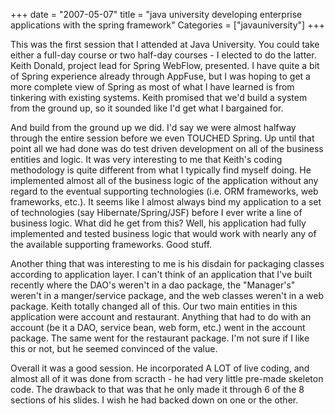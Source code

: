 +++
date = "2007-05-07"
title = "java university developing enterprise applications with the spring framework"
Categories = ["javauniversity"]
+++

This was the first session that I attended at Java University. You could take either a full-day course or two half-day courses - I elected to do the latter. Keith Donald, project lead for Spring WebFlow, presented. I have quite a bit of Spring experience already through AppFuse, but I was hoping to get a more complete view of Spring as most of what I have learned is from tinkering with existing systems. Keith promised that we'd build a system from the ground up, so it sounded like I'd get what I bargained for.  
  
And build from the ground up we did. I'd say we were almost halfway through the entire session before we even TOUCHED Spring. Up until that point all we had done was do test driven development on all of the business entities and logic. It was very interesting to me that Keith's coding methodology is quite different from what I typically find myself doing. He implemented almost all of the business logic of the application without any regard to the eventual supporting technologies (i.e. ORM frameworks, web frameworks, etc.). It seems like I almost always bind my application to a set of technologies (say Hibernate/Spring/JSF) before I ever write a line of business logic. What did he get from this? Well, his application had fully implemented and tested business logic that would work with nearly any of the available supporting frameworks. Good stuff.  
  
Another thing that was interesting to me is his disdain for packaging classes according to application layer. I can't think of an application that I've built recently where the DAO's weren't in a dao package, the "Manager's" weren't in a manger/service package, and the web classes weren't in a web package. Keith totally changed all of this. Our two main entities in this application were account and restaurant. Anything that had to do with an account (be it a DAO, service bean, web form, etc.) went in the account package. The same went for the restaurant package. I'm not sure if I like this or not, but he seemed convinced of the value.  
  
Overall it was a good session. He incorporated A LOT of live coding, and almost all of it was done from scracth - he had very little pre-made skeleton code. The drawback to that was that he only made it through 6 of the 8 sections of his slides. I wish he had backed down on one or the other.
